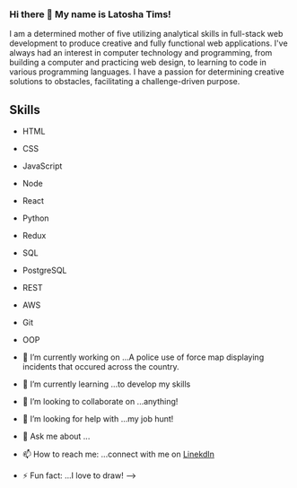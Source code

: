 ### Hi there 👋 My name is Latosha Tims!
I am a determined mother of five utilizing analytical skills in full-stack web development to produce creative and fully functional web applications. I've always had an interest in computer technology and programming, from building a computer and practicing web design, to learning to code in various programming languages. I have a passion for determining creative solutions to obstacles, facilitating a challenge-driven purpose. 

## Skills
- HTML
- CSS
- JavaScript
- Node
- React
- Python
- Redux
- SQL
- PostgreSQL
- REST
- AWS
- Git
- OOP

- 🔭 I’m currently working on ...A police use of force map displaying incidents that occured across the country. 
- 🌱 I’m currently learning ...to develop my skills 
- 👯 I’m looking to collaborate on ...anything!
- 🤔 I’m looking for help with ...my job hunt!
- 💬 Ask me about ...
- 📫 How to reach me: ...connect with me on [LinekdIn](https://www.linkedin.com/in/latosha-tims/)
- ⚡ Fun fact: ...I love to draw!
-->
